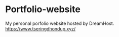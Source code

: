 # Portfolio-website
My personal porfolio website hosted by DreamHost. https://www.tseringdhondup.xyz/

